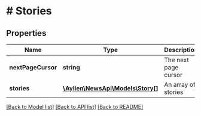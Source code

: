 # # Stories

## Properties

Name | Type | Description | Notes
------------ | ------------- | ------------- | -------------
**nextPageCursor** | **string** | The next page cursor | [optional] 
**stories** | [**\Aylien\NewsApi\Models\Story[]**](Story.md) | An array of stories | [optional] 

[[Back to Model list]](../../README.md#documentation-for-models) [[Back to API list]](../../README.md#documentation-for-api-endpoints) [[Back to README]](../../README.md)


